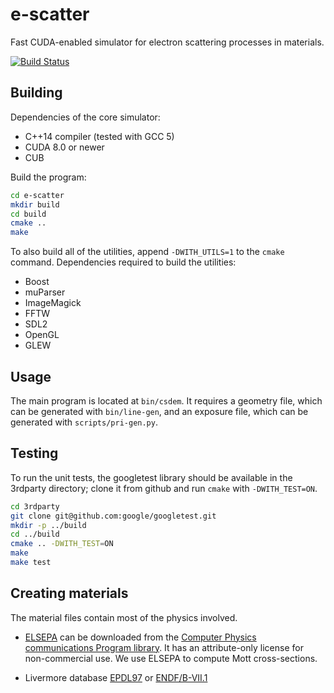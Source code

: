 # e-scatter

Fast CUDA-enabled simulator for electron scattering processes in materials.

[![Build Status](https://travis-ci.org/eScatter/e-scatter.svg?branch=master)](https://travis-ci.org/eScatter/e-scatter)

## Building

Dependencies of the core simulator:
* C++14 compiler (tested with GCC 5)
* CUDA 8.0 or newer
* CUB

Build the program:

````sh
cd e-scatter
mkdir build
cd build
cmake ..
make
````

To also build all of the utilities, append `-DWITH_UTILS=1` to the `cmake` command.
Dependencies required to build the utilities:
* Boost
* muParser
* ImageMagick
* FFTW
* SDL2
* OpenGL
* GLEW

## Usage

The main program is located at `bin/csdem`. It requires a geometry file, which
can be generated with `bin/line-gen`, and an exposure file, which can be
generated with `scripts/pri-gen.py`.

## Testing

To run the unit tests, the googletest library should be available in the 
3rdparty directory; clone it from github and run `cmake` with `-DWITH_TEST=ON`.

````sh
cd 3rdparty
git clone git@github.com:google/googletest.git
mkdir -p ../build
cd ../build
cmake .. -DWITH_TEST=ON
make
make test
````

## Creating materials

The material files contain most of the physics involved.

* [ELSEPA](http://adsabs.harvard.edu/abs/2005CoPhC.165..157S) can be downloaded from the
[Computer Physics communications Program library](http://www.cpc.cs.qub.ac.uk/). It has an
attribute-only license for non-commercial use. We use ELSEPA to compute Mott cross-sections.

* Livermore database [EPDL97](https://www-nds.iaea.org/epdl97/) or 
[ENDF/B-VII.1](http://www.nndc.bnl.gov/endf/b7.1/download.html)



